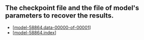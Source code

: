 ## The checkpoint file and the file of model's parameters to recover the results.

 * [[model-58864.data-00000-of-00001](https://drive.google.com/open?id=1aMNR3958OQHJuWIKC9Tcxm2ktYB2VAkv)]
 * [[model-58864.index](https://drive.google.com/open?id=1ottfRjYOmGSZ5pYJGRpHIHmqJ1A1WFVZ)]
